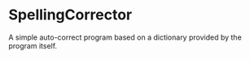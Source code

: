 # SpellingCorrector
A simple auto-correct program based on a dictionary provided by the program itself.
